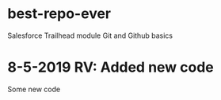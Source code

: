 # best-repo-ever
Salesforce Trailhead module Git and Github basics

# 8-5-2019 RV: Added new code
Some new code